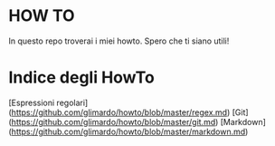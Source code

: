 HOW TO
======

In questo repo troverai i miei howto.
Spero che ti siano utili!

<!-- toc -->
Indice degli HowTo
======

[Espressioni regolari] (https://github.com/glimardo/howto/blob/master/regex.md)
[Git] (https://github.com/glimardo/howto/blob/master/git.md)
[Markdown] (https://github.com/glimardo/howto/blob/master/markdown.md)

<!-- /toc -->
